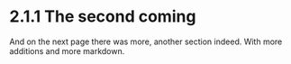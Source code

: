 # 2.1.1 The second coming

And on the next page there was more, another section indeed. With more additions and more markdown.